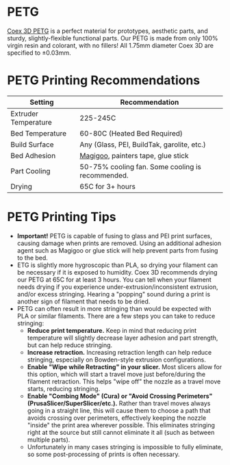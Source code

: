 # PETG

[Coex 3D PETG](https://coex3d.com/collections/petg-filament) is a perfect material for prototypes, aesthetic parts, and sturdy, slightly-flexible functional parts. Our PETG is made from only 100% virgin resin and colorant, with no fillers! All 1.75mm diameter Coex 3D are specified to ±0.03mm. 

# PETG Printing Recommendations

| Setting |Recommendation|
| --- | --- |
| Extruder Temperature | 225-245C |
| Bed Temperature | 60-80C (Heated Bed Required) |
| Build Surface | Any (Glass, PEI, BuildTak, garolite, etc.) |
| Bed Adhesion | [Magigoo](https://coex3d.com/products/magigoo-original-50ml), painters tape, glue stick |
| Part Cooling | 50-75% cooling fan. Some cooling is recommended. |
| Drying | 65C for 3+ hours |

# PETG Printing Tips
- **Important!** PETG is capable of fusing to glass and PEI print surfaces, causing damage when prints are removed. Using an additional adhesion agent such as Magigoo or glue stick will help prevent parts from fusing to the bed.
- ETG is slightly more hygroscopic than PLA, so drying your filament can be necessary if it is exposed to humidity. Coex 3D recommends drying our PETG at 65C for at least 3 hours. You can tell when your filament needs drying if you experience under-extrusion/inconsistent extrusion, and/or excess stringing. Hearing a "popping" sound during a print is another sign of filament that needs to be dried.
- PETG can often result in more stringing than would be expected with PLA or similar filaments. There are a few steps you can take to reduce stringing:
    - **Reduce print temperature.** Keep in mind that reducing print temperature will slightly decrease layer adhesion and part strength, but can help reduce stringing.
    - **Increase retraction.** Increasing retraction length can help reduce stringing, especially on Bowden-style extrusion configurations.
    - **Enable "Wipe while Retracting" in your slicer.** Most slicers allow for this option, which will start a travel move just before/during the filament retraction. This helps "wipe off" the nozzle as a travel move starts, reducing stringing.
    - **Enable "Combing Mode" (Cura) or "Avoid Crossing Perimeters" (PrusaSlicer/SuperSlicer/etc.).** Rather than travel moves always going in a straight line, this will cause them to choose a path that avoids crossing over perimeters, effectively keeping the nozzle "inside" the print area wherever possible. This eliminates stringing right at the source but still cannot eliminate it all (such as between multiple parts).
    - Unfortunately in many cases stringing is impossible to fully eliminate, so some post-processing of prints is often necessary.
